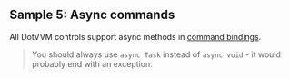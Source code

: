 ## Sample 5: Async commands

All DotVVM controls support async methods in [command bindings](/docs/tutorials/basics-command-binding/{branch}).

> You should always use `async Task` instead of `async void` - it would probably end with an exception. 
